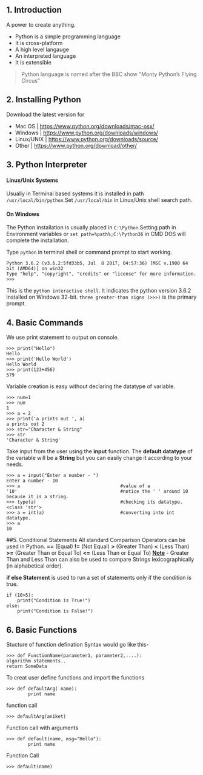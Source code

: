 ## 1. Introduction
A power to create anything.
* Python is a simple programming language
* It is cross-platform
* A high level langauge
* An interpreted language
* It is extensible

> Python language is named after the BBC show “Monty Python’s Flying Circus”

## 2. Installing Python
Download the latest version for
* Mac OS | https://www.python.org/downloads/mac-osx/
* Windows | https://www.python.org/downloads/windows/
* Linux/UNIX | https://www.python.org/downloads/source/
* Other | https://www.python.org/download/other/

## 3. Python Interpreter
#### Linux/Unix Systems
Usually in Terminal based systems it is installed in path ```/usr/local/bin/python```.Set ```/usr/local/bin``` in Linux/Unix shell search path. 
#### On Windows
The Python installation is usually placed in ```C:\Python```.Setting path in Environment variables or ```set path=%path%;C:\Python36``` in CMD DOS will complete the installation.

Type ```python``` in terminal shell or command prompt to start working.
```
Python 3.6.2 (v3.6.2:5fd33b5, Jul  8 2017, 04:57:36) [MSC v.1900 64 bit (AMD64)] on win32
Type "help", "copyright", "credits" or "license" for more information.
>>>
```
This is the ```python interactive shell```. It indicates the python version 3.6.2 installed on Windows 32-bit.
```three greater-than signs (>>>)``` is the primary prompt.

## 4. Basic Commands
We use print statement to output on console.
```
>>> print("Hello")
Hello
>>> print('Hello World')
Hello World
>>> print(123+456)
579
```
Variable creation is easy without declaring the datatype of variable.
```
>>> num=1
>>> num
1
>>> a = 2
>>> print('a prints out ', a)
a prints out 2
>>> str="Character & String"
>>> str
'Character & String'
```
Take input from the user using the **input** function. The **default datatype** of the variable will be a **String** but you can easily change it according to your needs.  
```
>>> a = input("Enter a number - ")
Enter a number - 10
>>> a                                     #value of a 
'10'                                      #notice the ' ' around 10 because it is a string.
>>> type(a)                               #checking its datatype.
<class 'str'>
>>> a = int(a)                            #converting into int datatype.
>>> a                                     
10					  
```
##5. Conditional Statements
All standard Comparison Operators can be used in Python.
 **==** (Equal) 
 **!=** (Not Equal)
 **>** (Greater Than)
 **<** (Less Than)
 **>=** (Greater Than or Equal To)
 **<=** (Less Than or Equal To)
<u>**Note**</u> - Greater Than and Less Than can also be used to compare Strings lexicographically (in alphabetical order).
 
**if else Statement** is used to run a set of statements only if the condition is true. 
```
if (10>5):
    print("Condition is True!")
else:
    print("Condition is False!")
```
## 6. Basic Functions
Stucture of function defination
Syntax would go like this-
```
>>> def FunctionName(parameter1, parameter2,....):
algorithm statements..
return SomeData
```

To creat user define functions and import the functions
```
>>> def defaultArg( name): 
        print name
```
function call
```
>>> defaultArg(aniket)
```
Function call with arguments
```
>>> def default(name, msg="Hello"):
        print name
```
Function Call
```
>>> default(name)
```

